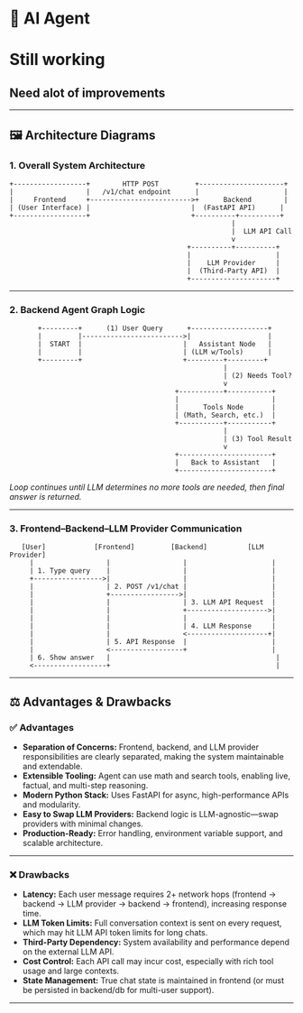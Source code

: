 # 🚀 AI Agent 
# Still working
## Need alot of improvements
---

## 🖼️ Architecture Diagrams 

### 1. **Overall System Architecture**

```
+------------------+        HTTP POST         +---------------------+
|                  |   /v1/chat endpoint      |                     |
|     Frontend     +------------------------->+      Backend        |
| (User Interface) |                         |  (FastAPI API)      |
+------------------+                         +----------+----------+
                                                       |
                                                       |  LLM API Call
                                                       v
                                            +----------+----------+
                                            |                     |
                                            |    LLM Provider     |
                                            |  (Third-Party API)  |
                                            +---------------------+
```

---

### 2. **Backend Agent Graph Logic**

```
       +---------+      (1) User Query      +-------------------+
       |         |------------------------->|                   |
       |  START  |                         |   Assistant Node   |
       |         |                         | (LLM w/Tools)      |
       +---------+                         +---------+---------+
                                                     |
                                                     | (2) Needs Tool?
                                                     v
                                         +-----------+-----------+
                                         |                       |
                                         |      Tools Node       |
                                         | (Math, Search, etc.)  |
                                         +-----------+-----------+
                                                     |
                                                     | (3) Tool Result
                                                     v
                                         +-----------------------+
                                         |   Back to Assistant   |
                                         +-----------------------+
```

*Loop continues until LLM determines no more tools are needed, then final answer is returned.*

---

### 3. **Frontend–Backend–LLM Provider Communication**

```
   [User]            [Frontend]         [Backend]          [LLM Provider]
     |                  |                  |                     |
     | 1. Type query    |                  |                     |
     +----------------->|                  |                     |
     |                  | 2. POST /v1/chat |                     |
     |                  +----------------->|                     |
     |                  |                  | 3. LLM API Request  |
     |                  |                  +-------------------->|
     |                  |                  |                     |
     |                  |                  | 4. LLM Response     |
     |                  |                  <--------------------+|
     |                  | 5. API Response  |                     |
     |                  <------------------+                     |
     | 6. Show answer   |                                         |
     <------------------+                                         |
```

---

## ⚖️ Advantages & Drawbacks

### ✅ **Advantages**

- **Separation of Concerns:** Frontend, backend, and LLM provider responsibilities are clearly separated, making the system maintainable and extendable.
- **Extensible Tooling:** Agent can use math and search tools, enabling live, factual, and multi-step reasoning.
- **Modern Python Stack:** Uses FastAPI for async, high-performance APIs and modularity.
- **Easy to Swap LLM Providers:** Backend logic is LLM-agnostic—swap providers with minimal changes.
- **Production-Ready:** Error handling, environment variable support, and scalable architecture.

---

### ❌ **Drawbacks**

- **Latency:** Each user message requires 2+ network hops (frontend → backend → LLM provider → backend → frontend), increasing response time.
- **LLM Token Limits:** Full conversation context is sent on every request, which may hit LLM API token limits for long chats.
- **Third-Party Dependency:** System availability and performance depend on the external LLM API.
- **Cost Control:** Each API call may incur cost, especially with rich tool usage and large contexts.
- **State Management:** True chat state is maintained in frontend (or must be persisted in backend/db for multi-user support).

---
